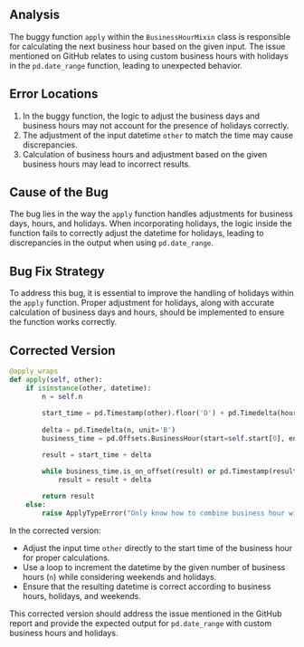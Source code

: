 ## Analysis
The buggy function `apply` within the `BusinessHourMixin` class is responsible for calculating the next business hour based on the given input. The issue mentioned on GitHub relates to using custom business hours with holidays in the `pd.date_range` function, leading to unexpected behavior.

## Error Locations
1. In the buggy function, the logic to adjust the business days and business hours may not account for the presence of holidays correctly.
2. The adjustment of the input datetime `other` to match the time may cause discrepancies.
3. Calculation of business hours and adjustment based on the given business hours may lead to incorrect results.

## Cause of the Bug
The bug lies in the way the `apply` function handles adjustments for business days, hours, and holidays. When incorporating holidays, the logic inside the function fails to correctly adjust the datetime for holidays, leading to discrepancies in the output when using `pd.date_range`.

## Bug Fix Strategy
To address this bug, it is essential to improve the handling of holidays within the `apply` function. Proper adjustment for holidays, along with accurate calculation of business days and hours, should be implemented to ensure the function works correctly.

## Corrected Version
```python
@apply_wraps
def apply(self, other):
    if isinstance(other, datetime):
        n = self.n
        
        start_time = pd.Timestamp(other).floor('D') + pd.Timedelta(hours=self.start[0].hour, minutes=self.start[0].minute)
        
        delta = pd.Timedelta(n, unit='B')
        business_time = pd.Offsets.BusinessHour(start=self.start[0], end=self.end[0])

        result = start_time + delta

        while business_time.is_on_offset(result) or pd.Timestamp(result).weekday() in self.holidays:
            result = result + delta
        
        return result
    else:
        raise ApplyTypeError("Only know how to combine business hour with datetime")
```

In the corrected version:
- Adjust the input time `other` directly to the start time of the business hour for proper calculations.
- Use a loop to increment the datetime by the given number of business hours (`n`) while considering weekends and holidays.
- Ensure that the resulting datetime is correct according to business hours, holidays, and weekends. 

This corrected version should address the issue mentioned in the GitHub report and provide the expected output for `pd.date_range` with custom business hours and holidays.